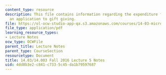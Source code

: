 ```yaml
---
content_type: resource
description: This file contains information regarding the expenditure function, with
  an application to gift giving.
file: https://ol-ocw-studio-app-qa.s3.amazonaws.com/courses/14-03-microeconomic-theory-and-public-policy-fall-2016/4dd8b3e2c841c7335c45da1b79597687_MIT14_03F16_lec5.pdf
file_type: application/pdf
learning_resource_types:
- Lecture Notes
ocw_type: OCWFile
parent_title: Lecture Notes
parent_type: CourseSection
resourcetype: Document
title: 14.03/14.003 Fall 2016 Lecture 5 Notes
uid: 4dd8b3e2-c841-c733-5c45-da1b79597687
---
```

